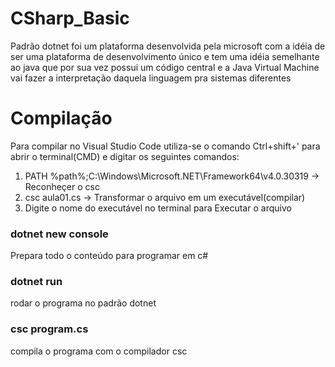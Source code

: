 # CSharp_Basic
Padrão dotnet foi um plataforma desenvolvida pela microsoft com a idéia de ser uma plataforma de desenvolvimento único e tem uma idéia semelhante ao java que por sua vez possui um código central e a Java Virtual Machine vai fazer a interpretação daquela linguagem pra sistemas diferentes
# Compilação
Para compilar no Visual Studio Code utiliza-se o comando Ctrl+shift+' para abrir o terminal(CMD) e digitar os seguintes comandos:
1. PATH %path%;C:\Windows\Microsoft.NET\Framework64\v4.0.30319 -> Reconheçer o csc
2. csc aula01.cs -> Transformar o arquivo em um executável(compilar)
3. Digite o nome do executável no terminal para Executar o arquivo


### dotnet new console
  Prepara todo o conteúdo para programar em c#
### dotnet run
  rodar o programa no padrão dotnet
### csc program.cs
  compila o programa com o compilador csc
